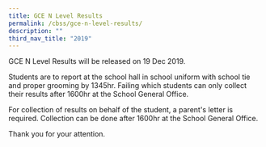 ```yaml
---
title: GCE N Level Results
permalink: /cbss/gce-n-level-results/
description: ""
third_nav_title: "2019"
---
```


<p>GCE N Level Results will be released on 19 Dec 2019.</p>
<p>Students are to report at the school hall in school uniform with school tie and proper grooming by 1345hr. Failing which students can only collect their results after 1600hr at the School General Office.</p>
<p>For collection of results on behalf of the student, a parent's letter is required. Collection can be done after 1600hr at the School General Office.</p>
<p>Thank you for your attention.&nbsp;</p>